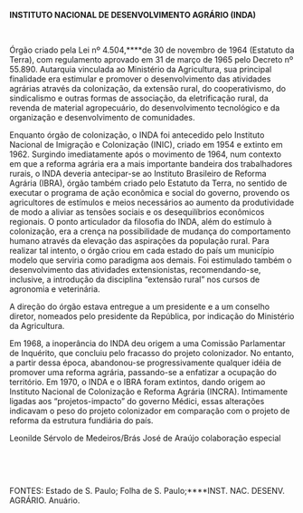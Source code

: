 **INSTITUTO NACIONAL DE DESENVOLVIMENTO AGRÁRIO (INDA)**

 

Órgão criado pela Lei nº 4.504,****de 30 de novembro de 1964 (Estatuto
da Terra), com regulamento aprovado em 31 de março de 1965 pelo Decreto
nº 55.890. Autarquia vinculada ao Ministério da Agricultura, sua
principal finalidade era estimular e promover o desenvolvimento das
atividades agrárias através da colonização, da extensão rural, do
cooperativismo, do sindicalismo e outras formas de associação, da
eletrificação rural, da revenda de material agropecuário, do
desenvolvimento tecnológico e da organização e desenvolvimento de
comunidades.

Enquanto órgão de colonização, o INDA foi antecedido pelo Instituto
Nacional de Imigração e Colonização (INIC), criado em 1954 e extinto em
1962. Surgindo imediatamente após o movimento de 1964, num contexto em
que a reforma agrária era a mais importante bandeira dos trabalhadores
rurais, o INDA deveria antecipar-se ao Instituto Brasileiro de Reforma
Agrária (IBRA), órgão também criado pelo Estatuto da Terra, no sentido
de executar o programa de ação econômica e social do governo, provendo
os agricultores de estímulos e meios necessários ao aumento da
produtividade de modo a aliviar as tensões sociais e os desequilíbrios
econômicos regionais. O ponto articulador da filosofia do INDA, além do
estímulo à colonização, era a crença na possibilidade de mudança do
comportamento humano através da elevação das aspirações da população
rural. Para realizar tal intento, o órgão criou em cada estado do país
um município modelo que serviria como paradigma aos demais. Foi
estimulado também o desenvolvimento das atividades extensionistas,
recomendando-se, inclusive, a introdução da disciplina “extensão rural”
nos cursos de agronomia e veterinária.

A direção do órgão estava entregue a um presidente e a um conselho
diretor, nomeados pelo presidente da República, por indicação do
Ministério da Agricultura.

Em 1968, a inoperância do INDA deu origem a uma Comissão Parlamentar de
Inquérito, que concluiu pelo fracasso do projeto colonizador. No
entanto, a partir dessa época, abandonou-se progressivamente qualquer
idéia de promover uma reforma agrária, passando-se a enfatizar a
ocupação do território. Em 1970, o INDA e o IBRA foram extintos, dando
origem ao Instituto Nacional de Colonização e Reforma Agrária (INCRA).
Intimamente ligadas aos “projetos-impacto” do governo Médici, essas
alterações indicavam o peso do projeto colonizador em comparação com o
projeto de reforma da estrutura fundiária do país.

Leonilde Sérvolo de Medeiros/Brás José de Araújo colaboração especial

 

 

FONTES: Estado de S. Paulo; Folha de S. Paulo;****INST. NAC. DESENV.
AGRÁRIO. Anuário.

 
